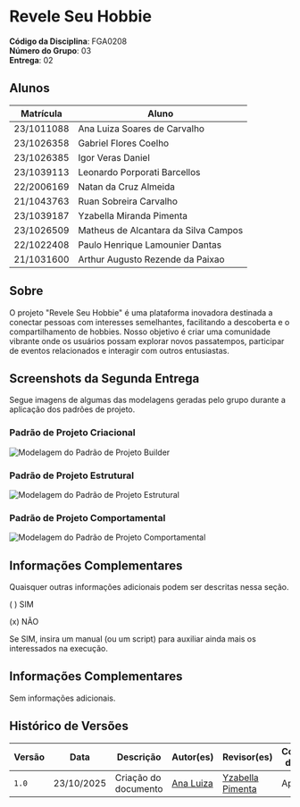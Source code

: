 # Revele Seu Hobbie

**Código da Disciplina**: FGA0208<br>
**Número do Grupo**: 03<br>
**Entrega**: 02<br>

## Alunos
| Matrícula | Aluno |
| -- | -- |
| 23/1011088 | Ana Luiza Soares de Carvalho |
| 23/1026358 | Gabriel Flores Coelho |
| 23/1026385 | Igor Veras Daniel |
| 23/1039113 | Leonardo Porporati Barcellos |
| 22/2006169 | Natan da Cruz Almeida |
| 21/1043763 | Ruan Sobreira Carvalho |
| 23/1039187 | Yzabella Miranda Pimenta |
| 23/1026509 | Matheus de Alcantara da Silva Campos |
| 22/1022408 | Paulo Henrique Lamounier Dantas |
| 21/1031600 | Arthur Augusto Rezende da Paixao |

## Sobre 
O projeto "Revele Seu Hobbie" é uma plataforma inovadora destinada a conectar pessoas com interesses semelhantes, facilitando a descoberta e o compartilhamento de hobbies. Nosso objetivo é criar uma comunidade vibrante onde os usuários possam explorar novos passatempos, participar de eventos relacionados e interagir com outros entusiastas.

## Screenshots da Segunda Entrega

Segue imagens de algumas das modelagens geradas pelo grupo durante a aplicação dos padrões de projeto.


### Padrão de Projeto Criacional

![Modelagem do Padrão de Projeto Builder](/docsAnaYzaLeo/assets/diagrama_builder.png)

### Padrão de Projeto Estrutural

![Modelagem do Padrão de Projeto Estrutural](/docsAnaYzaLeo/assets/diagrama_decorator.png) 

### Padrão de Projeto Comportamental

![Modelagem do Padrão de Projeto Comportamental](/docsAnaYzaLeo/assets/diagrama_template_method.png)

## Informações Complementares 
Quaisquer outras informações adicionais podem ser descritas nessa seção.

( ) SIM

(x) NÃO

Se SIM, insira um manual (ou um script) para auxiliar ainda mais os interessados na execução.

## Informações Complementares

Sem informações adicionais.

## Histórico de Versões

| Versão | Data       | Descrição                                        | Autor(es)           | Revisor(es)         | Comentário do revisor | Data da revisão |
|--------|------------|--------------------------------------------------|---------------------|---------------------|----------------------|-----------|
| `1.0` |  23/10/2025 | Criação do documento |  [Ana Luiza](https://github.com/Ana-Luiza-SC)  | [Yzabella Pimenta](https://github.com/redjsun) |  Aprovado | 23/09/2025 |


